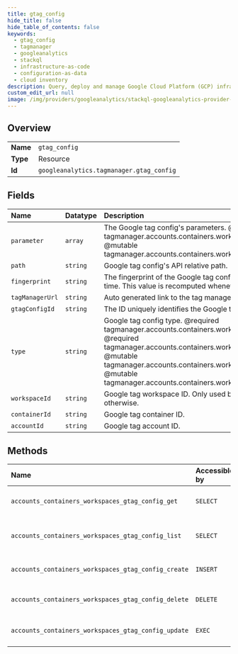 ```yaml
---
title: gtag_config
hide_title: false
hide_table_of_contents: false
keywords:
  - gtag_config
  - tagmanager
  - googleanalytics    
  - stackql
  - infrastructure-as-code
  - configuration-as-data
  - cloud inventory
description: Query, deploy and manage Google Cloud Platform (GCP) infrastructure and resources using SQL
custom_edit_url: null
image: /img/providers/googleanalytics/stackql-googleanalytics-provider-featured-image.png
---
```

  
    

## Overview
<table><tbody>
<tr><td><b>Name</b></td><td><code>gtag_config</code></td></tr>
<tr><td><b>Type</b></td><td>Resource</td></tr>
<tr><td><b>Id</b></td><td><code>googleanalytics.tagmanager.gtag_config</code></td></tr>
</tbody></table>

## Fields
| Name | Datatype | Description |
|:-----|:---------|:------------|
| `parameter` | `array` | The Google tag config's parameters. @mutable tagmanager.accounts.containers.workspaces.gtag_config.create @mutable tagmanager.accounts.containers.workspaces.gtag_config.update |
| `path` | `string` | Google tag config's API relative path. |
| `fingerprint` | `string` | The fingerprint of the Google tag config as computed at storage time. This value is recomputed whenever the config is modified. |
| `tagManagerUrl` | `string` | Auto generated link to the tag manager UI |
| `gtagConfigId` | `string` | The ID uniquely identifies the Google tag config. |
| `type` | `string` | Google tag config type. @required tagmanager.accounts.containers.workspaces.gtag_config.create @required tagmanager.accounts.containers.workspaces.gtag_config.update @mutable tagmanager.accounts.containers.workspaces.gtag_config.create @mutable tagmanager.accounts.containers.workspaces.gtag_config.update |
| `workspaceId` | `string` | Google tag workspace ID. Only used by GTM containers. Set to 0 otherwise. |
| `containerId` | `string` | Google tag container ID. |
| `accountId` | `string` | Google tag account ID. |
## Methods
| Name | Accessible by | Required Params | Description |
|:-----|:--------------|:----------------|:------------|
| `accounts_containers_workspaces_gtag_config_get` | `SELECT` | `accountsId, containersId, gtag_configId, workspacesId` | Gets a Google tag config. |
| `accounts_containers_workspaces_gtag_config_list` | `SELECT` | `accountsId, containersId, workspacesId` | Lists all Google tag configs in a Container. |
| `accounts_containers_workspaces_gtag_config_create` | `INSERT` | `accountsId, containersId, workspacesId` | Creates a Google tag config. |
| `accounts_containers_workspaces_gtag_config_delete` | `DELETE` | `accountsId, containersId, gtag_configId, workspacesId` | Deletes a Google tag config. |
| `accounts_containers_workspaces_gtag_config_update` | `EXEC` | `accountsId, containersId, gtag_configId, workspacesId` | Updates a Google tag config. |
